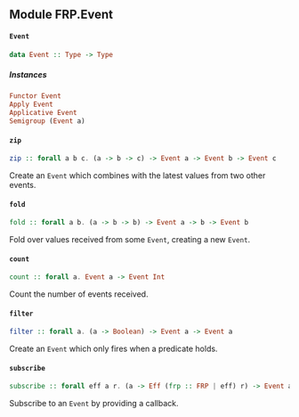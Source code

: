 ## Module FRP.Event

#### `Event`

``` purescript
data Event :: Type -> Type
```

##### Instances
``` purescript
Functor Event
Apply Event
Applicative Event
Semigroup (Event a)
```

#### `zip`

``` purescript
zip :: forall a b c. (a -> b -> c) -> Event a -> Event b -> Event c
```

Create an `Event` which combines with the latest values from two other events.

#### `fold`

``` purescript
fold :: forall a b. (a -> b -> b) -> Event a -> b -> Event b
```

Fold over values received from some `Event`, creating a new `Event`.

#### `count`

``` purescript
count :: forall a. Event a -> Event Int
```

Count the number of events received.

#### `filter`

``` purescript
filter :: forall a. (a -> Boolean) -> Event a -> Event a
```

Create an `Event` which only fires when a predicate holds.

#### `subscribe`

``` purescript
subscribe :: forall eff a r. (a -> Eff (frp :: FRP | eff) r) -> Event a -> Eff (frp :: FRP | eff) Unit
```

Subscribe to an `Event` by providing a callback.


